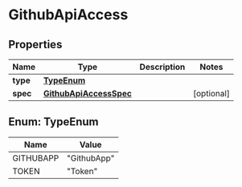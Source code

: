 # GithubApiAccess

## Properties
Name | Type | Description | Notes
------------ | ------------- | ------------- | -------------
**type** | [**TypeEnum**](#TypeEnum) |  | 
**spec** | [**GithubApiAccessSpec**](GithubApiAccessSpec.md) |  |  [optional]

<a name="TypeEnum"></a>
## Enum: TypeEnum
Name | Value
---- | -----
GITHUBAPP | &quot;GithubApp&quot;
TOKEN | &quot;Token&quot;
